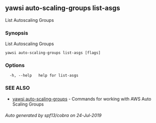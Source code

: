 ## yawsi auto-scaling-groups list-asgs

List Autoscaling Groups

### Synopsis


List Autoscaling Groups

```
yawsi auto-scaling-groups list-asgs [flags]
```

### Options

```
  -h, --help   help for list-asgs
```

### SEE ALSO
* [yawsi auto-scaling-groups](yawsi_auto-scaling-groups.md)	 - Commands for working with AWS Auto Scaling Groups

###### Auto generated by spf13/cobra on 24-Jul-2019
